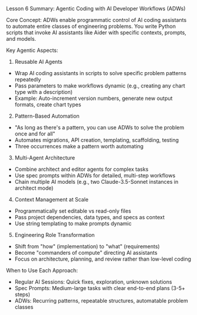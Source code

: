 Lesson 6 Summary: Agentic Coding with AI Developer Workflows (ADWs)

  Core Concept: ADWs enable programmatic control of AI coding assistants to automate entire
  classes of engineering problems. You write Python scripts that invoke AI assistants like Aider
  with specific contexts, prompts, and models.

  Key Agentic Aspects:

  1. Reusable AI Agents
  - Wrap AI coding assistants in scripts to solve specific problem patterns repeatedly
  - Pass parameters to make workflows dynamic (e.g., creating any chart type with a description)       
  - Example: Auto-increment version numbers, generate new output formats, create chart types

  2. Pattern-Based Automation
  - "As long as there's a pattern, you can use ADWs to solve the problem once and for all"
  - Automates migrations, API creation, templating, scaffolding, testing
  - Three occurrences make a pattern worth automating

  3. Multi-Agent Architecture
  - Combine architect and editor agents for complex tasks
  - Use spec prompts within ADWs for detailed, multi-step workflows
  - Chain multiple AI models (e.g., two Claude-3.5-Sonnet instances in architect mode)

  4. Context Management at Scale
  - Programmatically set editable vs read-only files
  - Pass project dependencies, data types, and specs as context
  - Use string templating to make prompts dynamic

  5. Engineering Role Transformation
  - Shift from "how" (implementation) to "what" (requirements)
  - Become "commanders of compute" directing AI assistants
  - Focus on architecture, planning, and review rather than low-level coding

  When to Use Each Approach:

  - Regular AI Sessions: Quick fixes, exploration, unknown solutions
  - Spec Prompts: Medium-large tasks with clear end-to-end plans (3-5+ steps)
  - ADWs: Recurring patterns, repeatable structures, automatable problem classes